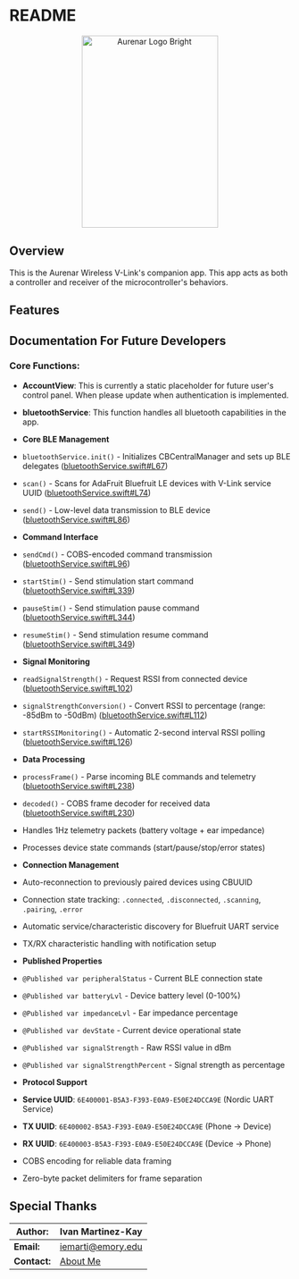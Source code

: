 # README

<p align="center">
 <img width="244" height="344" alt="Aurenar Logo Bright" src="https://github.com/user-attachments/assets/dcc4dfba-73f2-4649-ad2f-7cc867eb3b09" />
</p>

## Overview
This is the Aurenar Wireless V-Link's companion app. This app acts as both a controller and receiver of the microcontroller's behaviors.

## Features

## Documentation For Future Developers
### Core Functions: 
- **AccountView**: This is currently a static placeholder for future user's control panel. When please update when authentication is implemented.
- **bluetoothService**: This function handles all bluetooth capabilities in the app.
- **Core BLE Management**
 - `bluetoothService.init()` - Initializes CBCentralManager and sets up BLE delegates ([bluetoothService.swift#L67](https://github.com/IvanMK518/Firmware-AUR120/blob/main/bluetoothService.swift#L67))
 - `scan()` - Scans for AdaFruit Bluefruit LE devices with V-Link service UUID ([bluetoothService.swift#L74](https://github.com/IvanMK518/Firmware-AUR120/blob/main/bluetoothService.swift#L74))
 - `send()` - Low-level data transmission to BLE device ([bluetoothService.swift#L86](https://github.com/IvanMK518/Firmware-AUR120/blob/main/bluetoothService.swift#L86))

- **Command Interface**
 - `sendCmd()` - COBS-encoded command transmission ([bluetoothService.swift#L96](https://github.com/IvanMK518/Firmware-AUR120/blob/main/bluetoothService.swift#L96))
 - `startStim()` - Send stimulation start command ([bluetoothService.swift#L339](https://github.com/IvanMK518/Firmware-AUR120/blob/main/bluetoothService.swift#L339))
 - `pauseStim()` - Send stimulation pause command ([bluetoothService.swift#L344](https://github.com/IvanMK518/Firmware-AUR120/blob/main/bluetoothService.swift#L344))
 - `resumeStim()` - Send stimulation resume command ([bluetoothService.swift#L349](https://github.com/IvanMK518/Firmware-AUR120/blob/main/bluetoothService.swift#L349))

- **Signal Monitoring**
 - `readSignalStrength()` - Request RSSI from connected device ([bluetoothService.swift#L102](https://github.com/IvanMK518/Firmware-AUR120/blob/main/bluetoothService.swift#L102))
 - `signalStrengthConversion()` - Convert RSSI to percentage (range: -85dBm to -50dBm) ([bluetoothService.swift#L112](https://github.com/IvanMK518/Firmware-AUR120/blob/main/bluetoothService.swift#L112))
 - `startRSSIMonitoring()` - Automatic 2-second interval RSSI polling ([bluetoothService.swift#L126](https://github.com/IvanMK518/Firmware-AUR120/blob/main/bluetoothService.swift#L126))

- **Data Processing**
 - `processFrame()` - Parse incoming BLE commands and telemetry ([bluetoothService.swift#L238](https://github.com/IvanMK518/Firmware-AUR120/blob/main/bluetoothService.swift#L238))
 - `decoded()` - COBS frame decoder for received data ([bluetoothService.swift#L230](https://github.com/IvanMK518/Firmware-AUR120/blob/main/bluetoothService.swift#L230))
 - Handles 1Hz telemetry packets (battery voltage + ear impedance)
 - Processes device state commands (start/pause/stop/error states)

- **Connection Management**
 - Auto-reconnection to previously paired devices using CBUUID
 - Connection state tracking: `.connected`, `.disconnected`, `.scanning`, `.pairing`, `.error`
 - Automatic service/characteristic discovery for Bluefruit UART service
 - TX/RX characteristic handling with notification setup

- **Published Properties**
 - `@Published var peripheralStatus` - Current BLE connection state
 - `@Published var batteryLvl` - Device battery level (0-100%)
 - `@Published var impedanceLvl` - Ear impedance percentage
 - `@Published var devState` - Current device operational state
 - `@Published var signalStrength` - Raw RSSI value in dBm
 - `@Published var signalStrengthPercent` - Signal strength as percentage

- **Protocol Support**
 - **Service UUID**: `6E400001-B5A3-F393-E0A9-E50E24DCCA9E` (Nordic UART Service)
 - **TX UUID**: `6E400002-B5A3-F393-E0A9-E50E24DCCA9E` (Phone → Device)
 - **RX UUID**: `6E400003-B5A3-F393-E0A9-E50E24DCCA9E` (Device → Phone)
 - COBS encoding for reliable data framing
 - Zero-byte packet delimiters for frame separation



## Special Thanks


| **Author:**    | Ivan Martinez-Kay                                              |
|----------------|----------------------------------------------------------------|
| **Email:**     | [iemarti@emory.edu](mailto:iemarti@emory.edu)         |
| **Contact:**   | [About Me](https://ivan-mk-s-website.vercel.app/)             |
